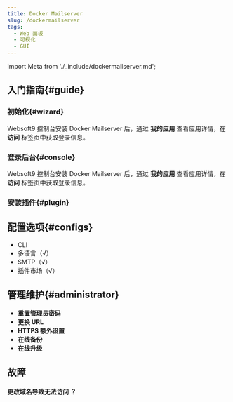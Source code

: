```yaml
---
title: Docker Mailserver
slug: /dockermailserver
tags:
  - Web 面板
  - 可视化
  - GUI
---
```


import Meta from './_include/dockermailserver.md';

<Meta name="meta" />

## 入门指南{#guide}

### 初始化{#wizard}

Websoft9 控制台安装 Docker Mailserver 后，通过 **我的应用** 查看应用详情，在 **访问** 标签页中获取登录信息。  

### 登录后台{#console}

Websoft9 控制台安装 Docker Mailserver 后，通过 **我的应用** 查看应用详情，在 **访问** 标签页中获取登录信息。  

### 安装插件{#plugin}

## 配置选项{#configs}

- CLI
- 多语言（√）
- SMTP（√）
- 插件市场（√）

## 管理维护{#administrator}

- **重置管理员密码**
- **更换 URL**
- **HTTPS 额外设置**
- **在线备份**
- **在线升级**

## 故障

#### 更改域名导致无法访问 ？